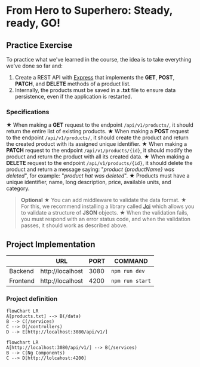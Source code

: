 # From Hero to Superhero: Steady, ready, GO!
## Practice Exercise
To practice what we've learned in the course, the idea is to take everything we've done so far and: 
1.  Create a REST API with [Express](https://expressjs.com/) that implements the **GET**, **POST**, **PATCH**, and **DELETE** methods of a product list.
2. Internally, the products must be saved in a **.txt** file to ensure data persistence, even if the application is restarted.

### Specifications
★ When making a **GET** request to the endpoint `/api/v1/products/`, it should return the entire list of existing products.
★ When making a **POST** request to the endpoint `/api/v1/products/`, it should create the product and return the created product with its assigned unique identifier.
★ When making a **PATCH** request to the endpoint `/api/v1/products/{id}`, it should modify the product and return the product with all its created data.
★ When making a **DELETE** request to the endpoint `/api/v1/products/{id}`, it should delete the product and return a message saying: "*product {productName} was deleted*", for example: "*product hat was deleted*".
★ Products must have a unique identifier, name, long description, price, available units, and category.

> **Optional**
> ★ You can add middleware to validate the data format.
> ★ For this, we recommend installing a library called [Joi](https://www.digitalocean.com/community/tutorials/how-to-use-joi-for-node-api-schema-validation) which allows you to validate a structure of **JSON** objects.
> ★ When the validation fails, you must respond with an error status code, and when the validation passes, it should work as described above.


## Project Implementation
|        |URL             |PORT|COMMAND        |
|--------|----------------|----|---------------|
|Backend |http://localhost|3080|`npm run dev`  |
|Frontend|http://localhost|4200|`npm run start`|

### Project definition
```mermaid
flowChart LR
A[products.txt] --> B(/data)
B --> C(/services)
C --> D(/controllers)
D --> E[http://localhost:3080/api/v1/]
```

```mermaid
flowchart LR
A[http://localhost:3080/api/v1/] --> B(/services)
B --> C(Ng Components)
C --> D[http://lolcahost:4200]
```

